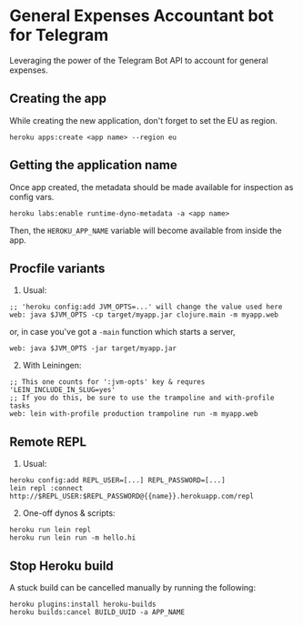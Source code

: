 # General Expenses Accountant bot for Telegram

Leveraging the power of the Telegram Bot API to account for general expenses.

## Creating the app

While creating the new application, don't forget to set the EU as region.

```
heroku apps:create <app name> --region eu
```

## Getting the application name

Once app created, the metadata should be made available for inspection as config vars.

```
heroku labs:enable runtime-dyno-metadata -a <app name>
```

Then, the `HEROKU_APP_NAME` variable will become available from inside the app.

## Procfile variants

1. Usual:
```
;; 'heroku config:add JVM_OPTS=...' will change the value used here
web: java $JVM_OPTS -cp target/myapp.jar clojure.main -m myapp.web
```
or, in case you've got a `-main` function which starts a server,
```
web: java $JVM_OPTS -jar target/myapp.jar
```

2. With Leiningen:
```
;; This one counts for ':jvm-opts' key & requres 'LEIN_INCLUDE_IN_SLUG=yes'
;; If you do this, be sure to use the trampoline and with-profile tasks
web: lein with-profile production trampoline run -m myapp.web
```

## Remote REPL

1. Usual:
```
heroku config:add REPL_USER=[...] REPL_PASSWORD=[...]
lein repl :connect http://$REPL_USER:$REPL_PASSWORD@{{name}}.herokuapp.com/repl
```

2. One-off dynos & scripts:
```
heroku run lein repl
heroku run lein run -m hello.hi
```

## Stop Heroku build

A stuck build can be cancelled manually by running the following:

```
heroku plugins:install heroku-builds
heroku builds:cancel BUILD_UUID -a APP_NAME
```

